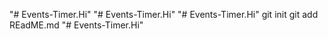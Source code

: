 "# Events-Timer.Hi" 
"# Events-Timer.Hi" 
"# Events-Timer.Hi"  git init git add REadME.md
"# Events-Timer.Hi" 
